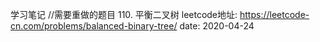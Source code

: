 学习笔记
//需要重做的题目
110. 平衡二叉树
leetcode地址: https://leetcode-cn.com/problems/balanced-binary-tree/
date: 2020-04-24
